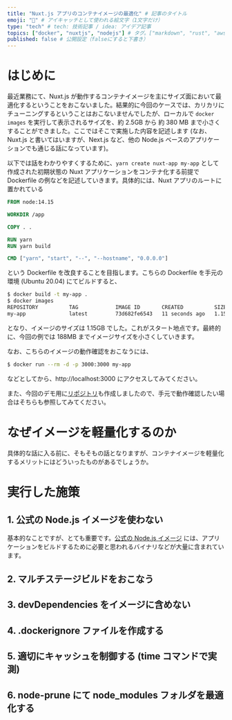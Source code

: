 ```yaml
---
title: "Nuxt.js アプリのコンテナイメージの最適化" # 記事のタイトル
emoji: "🐋" # アイキャッチとして使われる絵文字（1文字だけ）
type: "tech" # tech: 技術記事 / idea: アイデア記事
topics: ["docker", "nuxtjs", "nodejs"] # タグ。["markdown", "rust", "aws"]のように指定する
published: false # 公開設定（falseにすると下書き）
---
```


# はじめに

最近業務にて、Nuxt.js が動作するコンテナイメージを主にサイズ面において最適化するということをおこないました。結果的に今回のケースでは、カリカリにチューニングするということはおこないませんでしたが、ローカルで `docker images` を実行して表示されるサイズを、約 2.5GB から 約 380 MB まで小さくすることができました。ここではそこで実施した内容を記述します (なお、Nuxt.js と書いてはいますが、Next.js など、他の Node.js ベースのアプリケーションでも通じる話になっています)。

以下では話をわかりやすくするために、`yarn create nuxt-app my-app` として作成された初期状態の Nuxt アプリケーションをコンテナ化する前提で Dockerfile の例などを記述していきます。具体的には、Nuxt アプリのルートに置かれている

```dockerfile
FROM node:14.15

WORKDIR /app

COPY . .

RUN yarn
RUN yarn build

CMD ["yarn", "start", "--", "--hostname", "0.0.0.0"]
```

という Dockerfile を改良することを目指します。こちらの Dockerfile を手元の環境 (Ubuntu 20.04) にてビルドすると、

```sh
$ docker build -t my-app .
$ docker images
REPOSITORY          TAG            IMAGE ID       CREATED          SIZE
my-app              latest         73d682fe6543   11 seconds ago   1.15GB
```

となり、イメージのサイズは 1.15GB でした。これがスタート地点です。最終的に、今回の例では 188MB までイメージサイズを小さくしていきます。

なお、こちらのイメージの動作確認をおこなうには、

```sh
$ docker run --rm -d -p 3000:3000 my-app
```

などとしてから、http://localhost:3000 にアクセスしてみてください。

また、今回のデモ用に[リポジトリ](https://github.com/morinokami/nuxt-docker-optimization)も作成しましたので、手元で動作確認したい場合はそちらも参照してみてください。

# なぜイメージを軽量化するのか

具体的な話に入る前に、そもそもの話となりますが、コンテナイメージを軽量化するメリットにはどういったものがあるでしょうか。

# 実行した施策

## 1. 公式の Node.js イメージを使わない

基本的なことですが、とても重要です。[公式の Node.js イメージ](https://hub.docker.com/_/node) には、アプリケーションをビルドするために必要と思われるバイナリなどが大量に含まれています。

## 2. マルチステージビルドをおこなう

## 3. devDependencies をイメージに含めない

## 4. .dockerignore ファイルを作成する

## 5. 適切にキャッシュを制御する (time コマンドで実測)

## 6. node-prune にて node_modules フォルダを最適化する
